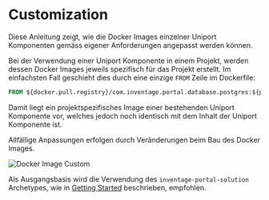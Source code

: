 # Customization

Diese Anleitung zeigt, wie die Docker Images einzelner Uniport Komponenten gemäss eigener Anforderungen angepasst werden können.

Bei der Verwendung einer Uniport Komponente in einem Projekt, werden dessen Docker Images jeweils spezifisch für das Projekt erstellt. Im einfachsten Fall geschieht dies durch eine einzige `FROM` Zeile im Dockerfile:

```Dockerfile
FROM ${docker.pull.registry}/com.inventage.portal.database.postgres:${portal-database.version}
```

Damit liegt ein projektspezifisches Image einer bestehenden Uniport Komponente vor, welches jedoch noch identisch mit dem Inhalt der Uniport Komponente ist.

Allfällige Anpassungen erfolgen durch Veränderungen beim Bau des Docker Images.

![Docker Image Custom](./data/IPS_Custom_Project_Customization.png)

Als Ausgangsbasis wird die Verwendung des `inventage-portal-solution` Archetypes, wie in [Getting Started](../02-getting-started/README.md) beschrieben, empfohlen.
